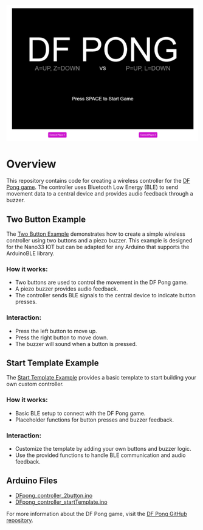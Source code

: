 ![Game Start](images/gameStart.png)

# Overview

This repository contains code for creating a wireless controller for the [DF Pong game](https://digitalfuturesocadu.github.io/df-pong/). The controller uses Bluetooth Low Energy (BLE) to send movement data to a central device and provides audio feedback through a buzzer.

## Two Button Example

The [Two Button Example](examples/BLE/DFpong_controller_2button/DFpong_controller_2button.ino) demonstrates how to create a simple wireless controller using two buttons and a piezo buzzer. This example is designed for the Nano33 IOT but can be adapted for any Arduino that supports the ArduinoBLE library.

### How it works:
- Two buttons are used to control the movement in the DF Pong game.
- A piezo buzzer provides audio feedback.
- The controller sends BLE signals to the central device to indicate button presses.

### Interaction:
- Press the left button to move up.
- Press the right button to move down.
- The buzzer will sound when a button is pressed.

## Start Template Example

The [Start Template Example](examples/BLE/DFpong_controller_startTemplate/DFpong_controller_startTemplate.ino) provides a basic template to start building your own custom controller.

### How it works:
- Basic BLE setup to connect with the DF Pong game.
- Placeholder functions for button presses and buzzer feedback.

### Interaction:
- Customize the template by adding your own buttons and buzzer logic.
- Use the provided functions to handle BLE communication and audio feedback.

## Arduino Files

- [DFpong_controller_2button.ino](examples/BLE/DFpong_controller_2button/DFpong_controller_2button.ino)
- [DFpong_controller_startTemplate.ino](examples/BLE/DFpong_controller_startTemplate/DFpong_controller_startTemplate.ino)

For more information about the DF Pong game, visit the [DF Pong GitHub repository](https://github.com/DigitalFuturesOCADU/df-pong).